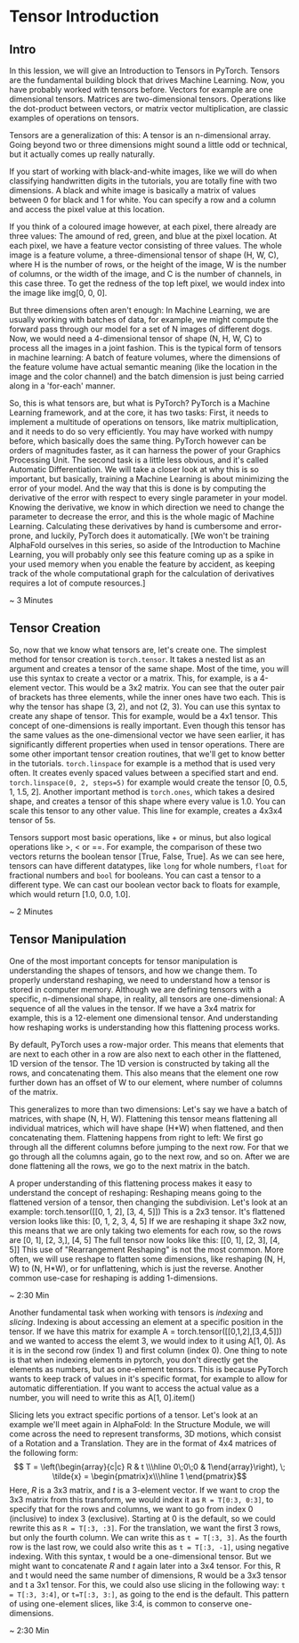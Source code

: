 # Tensor Introduction

## Intro

In this lession, we will give an Introduction to Tensors in PyTorch.
Tensors are the fundamental building block that drives Machine Learning. 
Now, you have probably worked with tensors before. Vectors for example are one dimensional tensors. Matrices are two-dimensional tensors. Operations like the dot-product between vectors, or matrix vector multiplication, are classic examples of operations on tensors.

Tensors are a generalization of this: A tensor is an n-dimensional array. 
Going beyond two or three dimensions might sound a little odd or technical, but it actually comes up really naturally. 

If you start of working with black-and-white images, like we will do when classifying handwritten digits in the tutorials, you are totally fine with two dimensions. A black and white image is basically a matrix of values between 0 for black and 1 for white. You can specify a row and a column and access the pixel value at this location.

If you think of a coloured image however, at each pixel, there already are three values: The amound of red, green, and blue at the pixel location. At each pixel, we have a feature vector consisting of three values. The whole image is a feature volume, a three-dimensional tensor of shape (H, W, C), where H is the number of rows, or the height of the image, W is the number of columns, or the width of the image, and C is the number of channels, in this case three. To get the redness of the top left pixel, we would index into the image like img[0, 0, 0].

But three dimensions often aren't enough: In Machine Learning, we are usually working with batches of data, for example, we might compute the forward pass through our model for a set of N images of different dogs. Now, we would need a 4-dimensional tensor of shape (N, H, W, C) to process all the images in a joint fashion. This is the typical form of tensors in machine learning: A batch of feature volumes, where the dimensions of the feature volume have actual semantic meaning (like the location in the image and the color channel) and the batch dimension is just being carried along in a 'for-each' manner.

So, this is what tensors are, but what is PyTorch? PyTorch is a Machine Learning framework, and at the core, it has two tasks: 
First, it needs to implement a multitude of operations on tensors, like matrix multiplication, and it needs to do so very efficiently. You may have worked with numpy before, which basically does the same thing. PyTorch however can be orders of magnitudes faster, as it can harness the power of your Graphics Processing Unit.
The second task is a little less obvious, and it's called Automatic Differentiation. We will take a closer look at why this is so important, but basically, training a Machine Learning is about minimizing the error of your model. And the way that this is done is by computing the derivative of the error with respect to every single parameter in your model. Knowing the derivative, we know in which direction we need to change the parameter to decrease the error, and this is the whole magic of Machine Learning. Calculating these derivatives by hand is cumbersome and error-prone, and luckily, PyTorch does it automatically. 
[We won't be training AlphaFold ourselves in this series, so aside of the Introduction to Machine Learning, you will probably only see this feature coming up as a spike in your used memory when you enable the feature by accident, as keeping track of the whole computational graph for the calculation of derivatives requires a lot of compute resources.]

~ 3 Minutes

## Tensor Creation

So, now that we know what tensors are, let's create one. The simplest method for tensor creation is `torch.tensor`. It takes a nested list as an argument and creates a tensor of the same shape. Most of the time, you will use this syntax to create a vector or a matrix. This, for example, is a 4-element vector. This would be a 3x2 matrix. You can see that the outer pair of brackets has three elements, while the inner ones have two each. This is why the tensor has shape (3, 2), and not (2, 3). You can use this syntax to create any shape of tensor. This for example, would be a 4x1 tensor. This concept of one-dimensions is really important. Even though this tensor has the same values as the one-dimensional vector we have seen earlier, it has significantly different properties when used in tensor operations. 
There are some other important tensor creation routines, that we'll get to know better in the tutorials. `torch.linspace` for example is a method that is used very often. It creates evenly spaced values between a specified start and end. `torch.linspace(0, 2, steps=5)` for example would create the tensor [0, 0.5, 1, 1.5, 2]. Another important method is `torch.ones`, which takes a desired shape, and creates a tensor of this shape where every value is 1.0. You can scale this tensor to any other value. This line for example, creates a 4x3x4 tensor of 5s.

Tensors support most basic operations, like + or minus, but also logical operations like >, < or ==. For example, the comparison of these two vectors returns the boolean tensor [True, False, True]. As we can see here, tensors can have different datatypes, like `long` for whole numbers, `float` for fractional numbers and `bool` for booleans. You can cast a tensor to a different type. We can cast our boolean vector back to floats for example, which would return [1.0, 0.0, 1.0].

~ 2 Minutes

## Tensor Manipulation

One of the most important concepts for tensor manipulation is understanding the shapes of tensors, and how we change them. To properly understand reshaping, we need to understand how a tensor is stored in computer memory. Although we are defining tensors with a specific, n-dimensional shape, in reality, all tensors are one-dimensional: A sequence of all the values in the tensor. If we have a 3x4 matrix for example, this is a 12-element one dimensional tensor. And understanding how reshaping works is understanding how this flattening process works.

By default, PyTorch uses a row-major order. This means that elements that are next to each other in a row are also next to each other in the flattened, 1D version of the tensor. The 1D version is constructed by taking all the rows, and concatenating them. This also means that the element one row further down has an offset of W to our element, where number of columns of the matrix. 

This generalizes to more than two dimensions: Let's say we have a batch of matrices, with shape (N, H, W). Flattening this tensor means flattening all individual matrices, which will have shape (H*W) when flattened, and then concatenating them. Flattening happens from right to left: We first go through all the different columns before jumping to the next row. For that we go through all the columns again, go to the next row, and so on. After we are done flattening all the rows, we go to the next matrix in the batch.

A proper understanding of this flattening process makes it easy to understand the concept of reshaping: Reshaping means going to the flattened version of a tensor, then changing the subdivision.
Let's look at an example: 
torch.tensor([[0, 1, 2], [3, 4, 5]])
This is a 2x3 tensor. It's flattened version looks like this:
[0, 1, 2, 3, 4, 5]
If we are reshaping it shape 3x2 now, this means that we are only taking two elements for each row, so the rows are
[0, 1], [2, 3,], [4, 5]
The full tensor now looks like this:
[[0, 1], [2, 3], [4, 5]]
This use of "Rearrangement Reshaping" is not the most common. More often, we will use reshape to flatten some dimensions, like reshaping (N, H, W) to (N, H*W), or for unflattening, which is just the reverse. Another common use-case for reshaping is adding 1-dimensions.

~ 2:30 Min

Another fundamental task when working with tensors is *indexing* and *slicing*. Indexing is about accessing an element at a specific position in the tensor. If we have this matrix for example
A = torch.tensor([[0,1,2],[3,4,5]])
and we wanted to access the elemt 3, we would index to it using A[1, 0]. As it is in the second row (index 1) and first column (index 0). One thing to note is that when indexing elements in pytorch, you don't directly get the elements as numbers, but as one-element tensors. This is because PyTorch wants to keep track of values in it's specific format, for example to allow for automatic differentiation. If you want to access the actual value as a number, you will need to write this as A[1, 0].item()

Slicing lets you extract specific portions of a tensor. Let's look at an example we'll meet again in AlphaFold:
In the Structure Module, we will come across the need to represent transforms, 3D motions, which consist of a Rotation and a Translation. They are in the format of 4x4 matrices of the following form:
$$ T = \left(\begin{array}{c|c} R & t \\\hline 0\;0\;0 & 1\end{array}\right), \; \tilde{x} = \begin{pmatrix}x\\\hline 1 \end{pmatrix}$$
Here, $R$ is a 3x3 matrix, and $t$ is a 3-element vector. If we want to crop the 3x3 matrix from this transform, we would index it as 
`R = T[0:3, 0:3]`, to specify that for the rows and columns, we want to go from index 0 (inclusive) to index 3 (exclusive). Starting at 0 is the default, so we could rewrite this as `R = T[:3, :3]`.
For the translation, we want the first 3 rows, but only the fourth column. We can write this as `t = T[:3, 3]`. As the fourth row is the last row, we could also write this as `t = T[:3, -1]`, using negative indexing. With this syntax, t would be a one-dimensional tensor. But we might want to concatenate $R$ and $t$ again later into a 3x4 tensor. For this, R and t would need the same number of dimensions, R would be a 3x3 tensor and t a 3x1 tensor. For this, we could also use slicing in the following way: `t = T[:3, 3:4]`, or `t=T[:3, 3:]`, as going to the end is the default. This pattern of using one-element slices, like 3:4, is common to conserve one-dimensions.

~ 2:30 Min